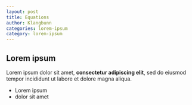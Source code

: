```yaml
---
layout: post
title: Equations
author: Klangbunn
categories: lorem-ipsum
category: lorem-ipsum
---
```

## Lorem ipsum

Lorem ipsum dolor sit amet, **consectetur adipiscing elit**, sed do eiusmod tempor incididunt ut labore et dolore magna aliqua.

- Lorem ipsum
- dolor sit amet